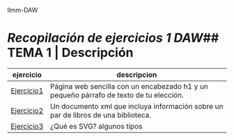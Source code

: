 llmm-DAW
# ***Recopilación de ejercicios 1 DAW***## TEMA 1 | Descripción
ejercicio | descripcion 
----------|------------
[Ejercicio1](/tema1/act1lm.html)|  Página web sencilla con un encabezado h1 y un pequeño párrafo de texto de tu elección.
[Ejercicio2](/tema1/act2lm.xml)|  Un documento xml que incluya información sobre un par de libros de una biblioteca.
[Ejercicio3](/tema1/act3.xml)| ¿Qué es SVG? algunos tipos


